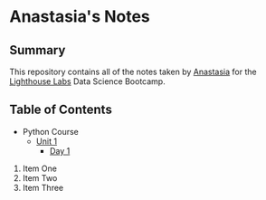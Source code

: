 # Anastasia's Notes

## Summary 

This repository contains all of the notes taken by [Anastasia](https://github.com/anzhgrdva) for the [Lighthouse Labs](https://www.lighthouselabs.ca) Data Science Bootcamp.

## Table of Contents

* Python Course
  * [Unit 1](/Unit_1/)
    * [Day 1](/Unit_1/Day_1/)

1. Item One 
2. Item Two
3. Item Three